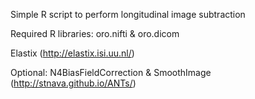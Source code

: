 Simple R script to perform longitudinal image subtraction

Required R libraries: oro.nifti & oro.dicom

Elastix (http://elastix.isi.uu.nl/)

Optional: N4BiasFieldCorrection & SmoothImage (http://stnava.github.io/ANTs/)
